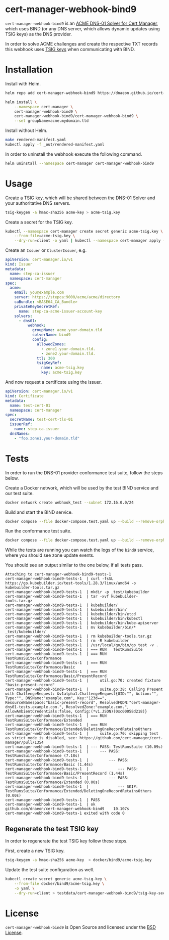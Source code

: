 # cert-manager-webhook-bind9

`cert-manager-webhook-bind9` is an [ACME DNS-01 Solver for Cert
Manager](https://cert-manager.io/docs/configuration/acme/dns01/webhook/),
which uses BIND (or any DNS server, which allows dynamic updates using
TSIG keys) as the DNS provider.

In order to solve ACME challenges and create the respective TXT
records this webhook uses [TSIG
keys](https://en.wikipedia.org/wiki/TSIG) when communicating with
BIND.

# Installation

Install with Helm.

``` bash
helm repo add cert-manager-webhook-bind9 https://dnaeon.github.io/cert-manager-webhook-bind9

helm install \
	--namespace cert-manager \
	cert-manager-webhook-bind9 \
	cert-manager-webhook-bind9/cert-manager-webhook-bind9 \
	--set groupName=acme.mydomain.tld
```

Install without Helm.

``` bash
make rendered-manifest.yaml
kubectl apply -f _out/rendered-manifest.yaml
```

In order to uninstall the webhook execute the following command.

``` bash
helm uninstall --namespace cert-manager cert-manager-webhook-bind9
```

# Usage

Create a TSIG key, which will be shared between the DNS-01 Solver and
your authoritative DNS servers.

``` bash
tsig-keygen -a hmac-sha256 acme-key > acme-tsig.key
```

Create a secret for the TSIG key.

``` bash
kubectl --namespace cert-manager create secret generic acme-tsig.key \
    --from-file=acme-tsig.key \
    --dry-run=client -o yaml | kubectl --namespace cert-manager apply -f -
```

Create an `Issuer` or `ClusterIssuer`, e.g.

``` yaml
apiVersion: cert-manager.io/v1
kind: Issuer
metadata:
  name: step-ca-issuer
  namespace: cert-manager
spec:
  acme:
    email: you@example.com
    server: https://stepca:9000/acme/acme/directory
    caBundle: <BASE64_CA_Bundle>
    privateKeySecretRef:
      name: step-ca-acme-issuer-account-key
    solvers:
      - dns01:
          webhook:
            groupName: acme.your-domain.tld
            solverName: bind9
            config:
              allowedZones:
                - zone1.your-domain.tld.
                - zone2.your-domain.tld.
              ttl: 300
              tsigKeyRef:
                name: acme-tsig.key
                key: acme-tsig.key
```

And now request a certificate using the issuer.

``` yaml
apiVersion: cert-manager.io/v1
kind: Certificate
metadata:
  name: test-cert-01
  namespace: cert-manager
spec:
  secretName: test-cert-tls-01
  issuerRef:
    name: step-ca-issuer
  dnsNames:
    - "foo.zone1.your-domain.tld"
```

# Tests

In order to run the DNS-01 provider conformance test suite, follow
the steps below.

Create a Docker network, which will be used by the test BIND service
and our test suite.

``` bash
docker network create webhook_test --subnet 172.16.0.0/24
```

Build and start the BIND service.

``` bash
docker compose --file docker-compose.test.yaml up --build --remove-orphans bind9
```

Run the conformance test suite.

``` bash
docker compose --file docker-compose.test.yaml up --build --remove-orphans tests
```

While the tests are running you can watch the logs of the `bind9`
service, where you should see zone update events.

You should see an output similar to the one below, if all tests pass.

``` text
Attaching to cert-manager-webhook-bind9-tests-1
cert-manager-webhook-bind9-tests-1  | curl -fsSL https://go.kubebuilder.io/test-tools/1.28.3/linux/amd64 -o kubebuilder-tools.tar.gz
cert-manager-webhook-bind9-tests-1  | mkdir -p _test/kubebuilder
cert-manager-webhook-bind9-tests-1  | tar -xvf kubebuilder-tools.tar.gz
cert-manager-webhook-bind9-tests-1  | kubebuilder/
cert-manager-webhook-bind9-tests-1  | kubebuilder/bin/
cert-manager-webhook-bind9-tests-1  | kubebuilder/bin/etcd
cert-manager-webhook-bind9-tests-1  | kubebuilder/bin/kubectl
cert-manager-webhook-bind9-tests-1  | kubebuilder/bin/kube-apiserver
cert-manager-webhook-bind9-tests-1  | mv kubebuilder/bin/* _test/kubebuilder/
cert-manager-webhook-bind9-tests-1  | rm kubebuilder-tools.tar.gz
cert-manager-webhook-bind9-tests-1  | rm -R kubebuilder
cert-manager-webhook-bind9-tests-1  | /usr/local/go/bin/go test -v .
cert-manager-webhook-bind9-tests-1  | === RUN   TestRunsSuite
cert-manager-webhook-bind9-tests-1  | === RUN   TestRunsSuite/Conformance
cert-manager-webhook-bind9-tests-1  | === RUN   TestRunsSuite/Conformance/Basic
cert-manager-webhook-bind9-tests-1  | === RUN   TestRunsSuite/Conformance/Basic/PresentRecord
cert-manager-webhook-bind9-tests-1  |     util.go:70: created fixture "basic-present-record"
cert-manager-webhook-bind9-tests-1  |     suite.go:38: Calling Present with ChallengeRequest: &v1alpha1.ChallengeRequest{UID:"", Action:"", Type:"", DNSName:"example.com", Key:"123d==", ResourceNamespace:"basic-present-record", ResolvedFQDN:"cert-manager-dns01-tests.example.com.", ResolvedZone:"example.com.", AllowAmbientCredentials:false, Config:(*v1.JSON)(0xc00058d218)}
cert-manager-webhook-bind9-tests-1  | === RUN   TestRunsSuite/Conformance/Extended
cert-manager-webhook-bind9-tests-1  | === RUN   TestRunsSuite/Conformance/Extended/DeletingOneRecordRetainsOthers
cert-manager-webhook-bind9-tests-1  |     suite.go:70: skipping test as strict mode is disabled, see: https://github.com/cert-manager/cert-manager/pull/1354
cert-manager-webhook-bind9-tests-1  | --- PASS: TestRunsSuite (10.09s)
cert-manager-webhook-bind9-tests-1  |     --- PASS: TestRunsSuite/Conformance (7.18s)
cert-manager-webhook-bind9-tests-1  |         --- PASS: TestRunsSuite/Conformance/Basic (1.44s)
cert-manager-webhook-bind9-tests-1  |             --- PASS: TestRunsSuite/Conformance/Basic/PresentRecord (1.44s)
cert-manager-webhook-bind9-tests-1  |         --- PASS: TestRunsSuite/Conformance/Extended (0.00s)
cert-manager-webhook-bind9-tests-1  |             --- SKIP: TestRunsSuite/Conformance/Extended/DeletingOneRecordRetainsOthers (0.00s)
cert-manager-webhook-bind9-tests-1  | PASS
cert-manager-webhook-bind9-tests-1  | ok        github.com/dnaeon/cert-manager-webhook-bind9    10.107s
cert-manager-webhook-bind9-tests-1 exited with code 0

```

## Regenerate the test TSIG key

In order to regenerate the test TSIG key follow these steps.

First, create a new TSIG key.

``` bash
tsig-keygen -a hmac-sha256 acme-key  > docker/bind9/acme-tsig.key
```

Update the test suite configuration as well.

``` bash
kubectl create secret generic acme-tsig-key \
	--from-file docker/bind9/acme-tsig.key \
	-o yaml \
	--dry-run=client > testdata/cert-manager-webhook-bind9/tsig-key-secret.yaml
```

# License

`cert-manager-webhook-bind9` is Open Source and licensed under the
[BSD License](https://opensource.org/license/bsd-2-clause/).
